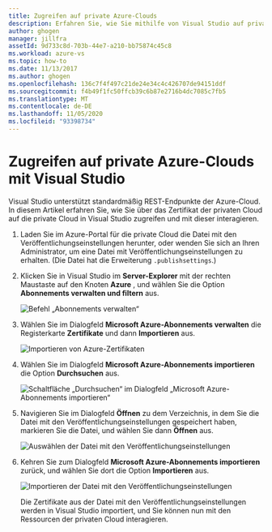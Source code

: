 ```yaml
---
title: Zugreifen auf private Azure-Clouds
description: Erfahren Sie, wie Sie mithilfe von Visual Studio auf private Cloudressourcen zugreifen.
author: ghogen
manager: jillfra
assetId: 9d733c8d-703b-44e7-a210-bb75874c45c8
ms.workload: azure-vs
ms.topic: how-to
ms.date: 11/13/2017
ms.author: ghogen
ms.openlocfilehash: 136c7f4f497c21de24e34c4c426707de94151ddf
ms.sourcegitcommit: f4b49f1fc50ffcb39c6b87e2716b4dc7085c7fb5
ms.translationtype: MT
ms.contentlocale: de-DE
ms.lasthandoff: 11/05/2020
ms.locfileid: "93398734"
---
```

# <a name="accessing-private-azure-clouds-with-visual-studio"></a>Zugreifen auf private Azure-Clouds mit Visual Studio

Visual Studio unterstützt standardmäßig REST-Endpunkte der Azure-Cloud. In diesem Artikel erfahren Sie, wie Sie über das Zertifikat der privaten Cloud auf die private Cloud in Visual Studio zugreifen und mit dieser interagieren.

1. Laden Sie im Azure-Portal für die private Cloud die Datei mit den Veröffentlichungseinstellungen herunter, oder wenden Sie sich an Ihren Administrator, um eine Datei mit Veröffentlichungseinstellungen zu erhalten. (Die Datei hat die Erweiterung `.publishsettings`.)

1. Klicken Sie in Visual Studio im **Server-Explorer** mit der rechten Maustaste auf den Knoten **Azure** , und wählen Sie die Option **Abonnements verwalten und filtern** aus.

    ![Befehl „Abonnements verwalten“](./media/vs-azure-tools-access-private-azure-clouds-with-visual-studio/IC790778.png)

1. Wählen Sie im Dialogfeld **Microsoft Azure-Abonnements verwalten** die Registerkarte **Zertifikate** und dann **Importieren** aus.

    ![Importieren von Azure-Zertifikaten](./media/vs-azure-tools-access-private-azure-clouds-with-visual-studio/IC790779.png)

1. Wählen Sie im Dialogfeld **Microsoft Azure-Abonnements importieren** die Option **Durchsuchen** aus.

    ![Schaltfläche „Durchsuchen“ im Dialogfeld „Microsoft Azure-Abonnements importieren“](./media/vs-azure-tools-access-private-azure-clouds-with-visual-studio/browse-button.png)

1. Navigieren Sie im Dialogfeld **Öffnen** zu dem Verzeichnis, in dem Sie die Datei mit den Veröffentlichungseinstellungen gespeichert haben, markieren Sie die Datei, und wählen Sie dann **Öffnen** aus.

    ![Auswählen der Datei mit den Veröffentlichungseinstellungen](./media/vs-azure-tools-access-private-azure-clouds-with-visual-studio/select-publish-settings-file.png)

1. Kehren Sie zum Dialogfeld **Microsoft Azure-Abonnements importieren** zurück, und wählen Sie dort die Option **Importieren** aus.

    ![Importieren der Datei mit den Veröffentlichungseinstellungen](./media/vs-azure-tools-access-private-azure-clouds-with-visual-studio/IC790780.png)

    Die Zertifikate aus der Datei mit den Veröffentlichungseinstellungen werden in Visual Studio importiert, und Sie können nun mit den Ressourcen der privaten Cloud interagieren.
